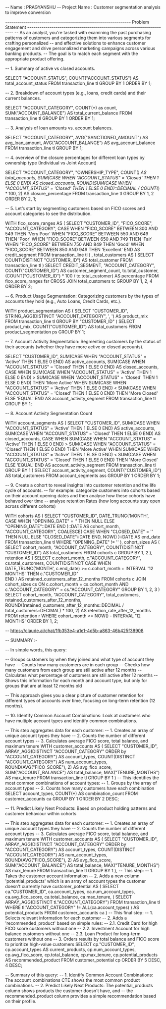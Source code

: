 -- Name :  PRAGYANSHU
-- Project Name : Customer segmentation analysis to improve conversion


--------------------------------------------------------------- Problem Statement -----------------------------------------------------------------------
-- As an analyst, you're tasked with examining the past purchasing patterns of customers and categorizing them into various segments for crafting personalized 
-- and effective solutions to enhance customer engagement and drive personalized marketing campaigns across various banking products. 
-- The goal is to match each segment with the appropriate product offering.


-- 1. Summary of active vs closed accounts.

SELECT
	"ACCOUNT_STATUS",
	COUNT("ACCOUNT_STATUS") AS total_account_status
FROM
	transaction_line tl
GROUP BY
	1
ORDER BY
	1;
	
-- 2. Breakdown of account types (e.g., loans, credit cards) and their current balances.

SELECT
	"ACCOUNT_CATEGORY",
	COUNT(*) as count,
	SUM("ACCOUNT_BALANCE") AS total_current_balance
FROM
	transaction_line tl
GROUP BY
	1
ORDER BY
	1;

-- 3. Analysis of loan amounts vs. account balances.

SELECT
	"ACCOUNT_CATEGORY",
	AVG("SANCTIONED_AMOUNT") AS avg_loan_amount,
	AVG("ACCOUNT_BALANCE") AS avg_account_balance
FROM
	transaction_line tl
GROUP BY
	1;
	
-- 4. overview of the closure percentages for different loan types by ownership type (Individual vs Joint Account) 

SELECT
	"ACCOUNT_CATEGORY",
	"OWNERSHIP_TYPE",
	COUNT(*) AS total_accounts,
	SUM(CASE WHEN "ACCOUNT_STATUS" = 'Closed' THEN 1 ELSE 0 END) AS closed_accounts,
	ROUND(SUM(CASE WHEN "ACCOUNT_STATUS" = 'Closed' THEN 1 ELSE 0 END)::DECIMAL / COUNT(*) * 100, 2) AS closure_percentage
FROM
	transaction_line tl
GROUP BY
	1,
	2
ORDER BY
	2,
	1;

-- 5. Let’s start by segmenting customers based on FICO scores and account categories to see the distribution.

WITH fico_score_ranges AS (
SELECT
	"CUSTOMER_ID",
	"FICO_SCORE",
	"ACCOUNT_CATEGORY", 
	CASE 
		WHEN "FICO_SCORE" BETWEEN 300 AND 549 THEN 'Very Poor'
		WHEN "FICO_SCORE" BETWEEN 550 AND 649 THEN 'Poor'
		WHEN "FICO_SCORE" BETWEEN 650 AND 749 THEN 'Fair'
		WHEN "FICO_SCORE" BETWEEN 750 AND 849 THEN 'Good'
		WHEN "FICO_SCORE" BETWEEN 850 AND 949 THEN 'Excellent'
	END AS credit_segment
FROM
	transaction_line tl 
) ,
total_customers AS (
SELECT
	COUNT(DISTINCT "CUSTOMER_ID") AS total_customer
FROM
	transaction_line tl 
)
SELECT
	CREDIT_SEGMENT,
	"ACCOUNT_CATEGORY",
	COUNT("CUSTOMER_ID") AS customer_segment_count,
	tc.total_customer,
	(COUNT("CUSTOMER_ID") * 100 / tc.total_customer) AS percentage
FROM
	fico_score_ranges fsr
CROSS JOIN total_customers tc
GROUP BY
	1,
	2,
	4
ORDER BY
	2;


-- 6. Product Usage Segmentation: Categorizing customers by the types of accounts they hold (e.g., Auto Loans, Credit Cards, etc.).

WITH product_segmentation AS (
SELECT
	"CUSTOMER_ID",
	STRING_AGG(DISTINCT "ACCOUNT_CATEGORY", ', ') AS product_mix
FROM
	transaction_line tl
GROUP BY
	"CUSTOMER_ID"
)
SELECT
	product_mix,
	COUNT("CUSTOMER_ID") AS total_customers
FROM
	product_segmentation ps
GROUP BY
	1;


-- 7. Account Activity Segmentation: Segmenting customers by the status of their accounts (whether they have more active or closed accounts).

SELECT
	"CUSTOMER_ID",
	SUM(CASE WHEN "ACCOUNT_STATUS" = 'Active' THEN 1 ELSE 0 END) AS active_accounts,
	SUM(CASE WHEN "ACCOUNT_STATUS" = 'Closed' THEN 1 ELSE 0 END) AS closed_accounts,
	CASE
		WHEN SUM(CASE WHEN "ACCOUNT_STATUS" = 'Active' THEN 1 ELSE 0 END) > SUM(CASE WHEN "ACCOUNT_STATUS" = 'Closed' THEN 1 ELSE 0 END) THEN 'More Active'
		WHEN SUM(CASE WHEN "ACCOUNT_STATUS" = 'Active' THEN 1 ELSE 0 END) < SUM(CASE WHEN "ACCOUNT_STATUS" = 'Closed' THEN 1 ELSE 0 END) THEN 'More Closed'
		ELSE 'EQUAL'
	END AS account_activity_segment
FROM
	transaction_line tl
GROUP BY
	1;


-- 8. Account Activity Segmentation Count 

WITH account_segments AS (
SELECT
	"CUSTOMER_ID",
	SUM(CASE WHEN "ACCOUNT_STATUS" = 'Active' THEN 1 ELSE 0 END) AS active_accounts,
	SUM(CASE WHEN "ACCOUNT_STATUS" = 'Closed' THEN 1 ELSE 0 END) AS closed_accounts,
	CASE
		WHEN SUM(CASE WHEN "ACCOUNT_STATUS" = 'Active' THEN 1 ELSE 0 END) > SUM(CASE WHEN "ACCOUNT_STATUS" = 'Closed' THEN 1 ELSE 0 END) THEN 'More Active'
		WHEN SUM(CASE WHEN "ACCOUNT_STATUS" = 'Active' THEN 1 ELSE 0 END) < SUM(CASE WHEN "ACCOUNT_STATUS" = 'Closed' THEN 1 ELSE 0 END) THEN 'More Closed'
		ELSE 'EQUAL'
	END AS account_activity_segment
FROM
	transaction_line tl
GROUP BY
	1
)
SELECT
	account_activity_segment,
	COUNT("CUSTOMER_ID") AS total_customers
FROM
	account_segments ass
GROUP BY
	1
ORDER BY
	1;


-- 9. Create a cohort to reveal insights into customer retention and the life cycle of accounts. 
-- for example: categorize customers into cohorts based on their account opening dates and then analyse how these cohorts have behaved over time
-- analyse retention Rates (how long accounts stay open across different cohorts)

WITH cohorts AS (
	SELECT
		"CUSTOMER_ID",
		DATE_TRUNC('MONTH',
			CASE
				WHEN "OPENING_DATE" = '' THEN NULL
				ELSE "OPENING_DATE"::DATE
			END
		)::DATE AS cohort_month,
		"ACCOUNT_CATEGORY",
		COALESCE(
			CASE
				WHEN "CLOSED_DATE" = '' THEN NULL
				ELSE "CLOSED_DATE"::DATE
			END,
			NOW()
		)::DATE AS end_date
	FROM
		transaction_line tl
	WHERE
		"OPENING_DATE" != ''
),
cohort_sizes AS (
	SELECT
		cohort_month,
		"ACCOUNT_CATEGORY",
		COUNT(DISTINCT "CUSTOMER_ID") AS total_customers
	FROM
		cohorts c
	GROUP BY
		1,
		2
),
retention AS (
	SELECT
		c.cohort_month,
		c."ACCOUNT_CATEGORY",
		cs.total_customers,
		COUNT(DISTINCT 
				CASE 
	            	WHEN DATE_TRUNC('MONTH', c.end_date) >= c.cohort_month + INTERVAL '12 MONTHS' THEN c."CUSTOMER_ID"         	
				END
	        ) AS retained_customers_after_12_months
	FROM
		cohorts c
	JOIN cohort_sizes cs ON
		c.cohort_month = cs.cohort_month
		AND c."ACCOUNT_CATEGORY" = cs."ACCOUNT_CATEGORY"
	GROUP BY
		1,
		2,
		3
)
SELECT
	cohort_month,
	"ACCOUNT_CATEGORY",
	total_customers,
	retained_customers_after_12_months,
	ROUND((retained_customers_after_12_months::DECIMAL / total_customers::DECIMAL) * 100,
	2) AS retention_rate_after_12_months
FROM
	retention r
WHERE
	cohort_month <= NOW() - INTERVAL '12 MONTHS'
ORDER BY
	1,
	2;

-- https://claude.ai/chat/1fb353e4-a1e1-4d5b-a863-46b425f38908
   
-- SUMMARY :- 

-- In simple words, this query:
   
-- Groups customers by when they joined and what type of account they have
-- Counts how many customers are in each group
-- Checks how many customers from each group are still active after 12 months
-- Calculates what percentage of customers are still active after 12 months
-- Shows this information for each month and account type, but only for groups that are at least 12 months old

-- This approach gives you a clear picture of customer retention for different types of accounts over time, focusing on long-term retention (12 months).


-- 10. Identify Common Account Combinations: Look at customers who have multiple account types and identify common combinations.

-- This step aggregates data for each customer:
-- 1. Creates an array of unique account types they have
-- 2. Counts the number of different account types
-- 3. Calculates average FICO score, total balance, and maximum tenure
WITH customer_accounts AS (
	SELECT
		"CUSTOMER_ID",
		ARRAY_AGG(DISTINCT "ACCOUNT_CATEGORY" ORDER by "ACCOUNT_CATEGORY") AS account_types,
		COUNT(DISTINCT "ACCOUNT_CATEGORY") AS num_account_types,
		ROUND(AVG("FICO_SCORE"), 2) AS avg_fico_score,
		SUM("ACCOUNT_BALANCE") AS total_balance,
		MAX("TENURE_MONTHS") AS max_tenure
	FROM
		transaction_line tl
	GROUP BY
		1
)
-- This identifies the most common combinations of account types:
-- 1. Groups by the array of account types
-- 2. Counts how many customers have each combination
SELECT
	account_types,
	COUNT(*) AS combination_count
FROM
	customer_accounts ca
GROUP BY
	1
ORDER BY
	2 DESC;


-- 11. Predict Likely Next Products: Based on product holding patterns and customer behaviour within cohorts

-- This step aggregates data for each customer:
-- 1. Creates an array of unique account types they have
-- 2. Counts the number of different account types
-- 3. Calculates average FICO score, total balance, and maximum tenure
WITH customer_accounts AS (
	SELECT
		"CUSTOMER_ID",
		ARRAY_AGG(DISTINCT "ACCOUNT_CATEGORY" ORDER by "ACCOUNT_CATEGORY") AS account_types,
		COUNT(DISTINCT "ACCOUNT_CATEGORY") AS num_account_types,
		ROUND(AVG("FICO_SCORE"), 2) AS avg_fico_score,
		SUM("ACCOUNT_BALANCE") AS total_balance,
		MAX("TENURE_MONTHS") AS max_tenure
	FROM
		transaction_line tl
	GROUP BY
		1
), 
-- This step:
-- 1. Takes the customer account information
-- 2. Adds a new column 'potential_products' which is an array of account types the customer doesn't currently have
customer_potential AS (
	SELECT
		ca."CUSTOMER_ID",
		ca.account_types,
		ca.num_account_types,
		ca.avg_fico_score,
		ca.total_balance,
		ca.max_tenure,
		(
			SELECT
				ARRAY_AGG(DISTINCT tl."ACCOUNT_CATEGORY")
			FROM
				transaction_line tl
			WHERE
				tl."ACCOUNT_CATEGORY" != ALL(ca.account_types)
		) AS potential_products
	FROM
		customer_accounts ca
)
-- This final step:
-- 1. Selects relevant information for each customer
-- 2. Adds a 'recommended_product' based on simple rules:
	-- 2.1. Credit Card for high FICO score customers without one
	-- 2.2. Investment Account for high balance customers without one
	-- 2.3. Loan Product for long-term customers without one
-- 3. Orders results by total balance and FICO score to prioritize high-value customers
SELECT
	cp."CUSTOMER_ID",
	cp.account_types AS current_products,
	cp.num_account_types,
	cp.avg_fico_score,
	cp.total_balance,
	cp.max_tenure,
	cp.potential_products AS recommended_product
FROM
	customer_potential cp
ORDER BY
	5 DESC,
	4 DESC;


-- Summary of this query: 
-- 1. Identify Common Account Combinations: The account_combinations CTE shows the most common product combinations.
-- 2. Predict Likely Next Products: The potential_products column shows products the customer doesn't have, and 
-- the recommended_product column provides a simple recommendation based on their profile.
